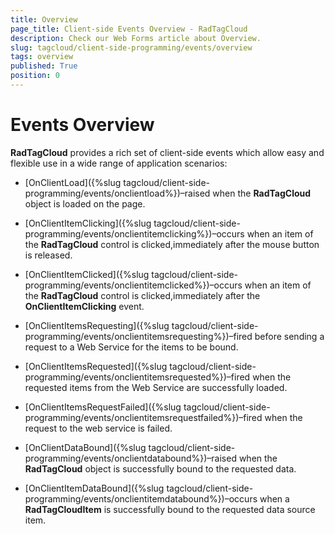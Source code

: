 ```yaml
---
title: Overview
page_title: Client-side Events Overview - RadTagCloud
description: Check our Web Forms article about Overview.
slug: tagcloud/client-side-programming/events/overview
tags: overview
published: True
position: 0
---
```


# Events Overview



**RadTagCloud** provides a rich set of client-side events which allow easy and flexible use in a wide range of application scenarios:

* [OnClientLoad]({%slug tagcloud/client-side-programming/events/onclientload%})–raised when the **RadTagCloud** object is loaded on the page.

* [OnClientItemClicking]({%slug tagcloud/client-side-programming/events/onclientitemclicking%})–occurs when an item of the **RadTagCloud** control is clicked,immediately after the mouse button is released.

* [OnClientItemClicked]({%slug tagcloud/client-side-programming/events/onclientitemclicked%})–occurs when an item of the **RadTagCloud** control is clicked,immediately after the **OnClientItemClicking** event.

* [OnClientItemsRequesting]({%slug tagcloud/client-side-programming/events/onclientitemsrequesting%})–fired before sending a request to a Web Service for the items to be bound.

* [OnClientItemsRequested]({%slug tagcloud/client-side-programming/events/onclientitemsrequested%})–fired when the requested items from the Web Service are successfully loaded.

* [OnClientItemsRequestFailed]({%slug tagcloud/client-side-programming/events/onclientitemsrequestfailed%})–fired when the request to the web service is failed.

* [OnClientDataBound]({%slug tagcloud/client-side-programming/events/onclientdatabound%})–raised when the **RadTagCloud** object is successfully bound to the requested data.

* [OnClientItemDataBound]({%slug tagcloud/client-side-programming/events/onclientitemdatabound%})–occurs when a **RadTagCloudItem** is successfully bound to the requested data source item.
